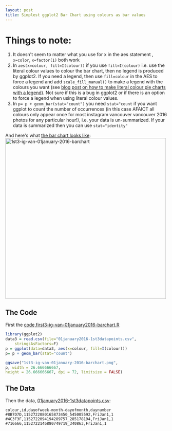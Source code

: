 ```yaml
---
layout: post
title: Simplest ggplot2 Bar Chart using colours as bar values
---
```

# Things to note:

1. It doesn't seem to matter what you use for x in the aes statement , ```x=color```, ```x=factor(1)``` both work
2. In ```aes(x=colour, fill=I(colour))``` if you use ```fill=I(colour)``` i.e. use the literal colour values to colour the bar chart, then no legend is produced by ggplot2. If you need a legend, then use ```fill=colour``` in the AES to force a legend and add ```scale_fill_manual()``` to make a legend with the colours you want (see [blog post on how to make literal colour pie charts with a legend](http://rolandtanglao.com/2016/07/31/p3-simplest-ggplot2-pie-chart-with-colors-as-bar-values-and-a-legend/)). Not sure if this is a bug in ggplot2 or if there is an option to force a legend when using literal colour values.
3. In ```p= p + geom_bar(stat="count")``` you need ```stat="count``` if you want ggplot to count the number of occurrences (in this case AFAICT all colours only appear once for most instagram vancouver vancouver 2016 photos for any particular hour!), i.e. your data is un-summarized. If your data is summarized then you can use ```stat="identity"```

And here's what [the bar chart  looks like](https://github.com/rtanglao/2016-r-rtgram/blob/master/1st3-ig-van-01january-2016-barchart.png):
<a data-flickr-embed="true"  href="https://www.flickr.com/photos/roland/28582924752/" title="1st3-ig-van-01january-2016-barchart"><img src="https://c1.staticflickr.com/9/8155/28582924752_bf6a00f95e.jpg" width="500" height="500" alt="1st3-ig-van-01january-2016-barchart"></a><script async src="//embedr.flickr.com/assets/client-code.js" charset="utf-8"></script>

## The Code

First the [code,first3-ig-van-01january2016-barchart.R](https://github.com/rtanglao/2016-r-rtgram/blob/master/first3-ig-van-01january2016-barchart.R)

```R
library(ggplot2)
data3 = read.csv(file="01january2016-1st3datapoints.csv", 
    stringsAsFactors=F)
p = ggplot(data=data3, aes(x=colour, fill=I(colour)))
p= p + geom_bar(stat="count")

ggsave("1st3-ig-van-01january-2016-barchart.png", 
p, width = 26.666666667, 
height = 26.666666667, dpi = 72, limitsize = FALSE)
```

## The Data

Then the data, [01january2016-1st3datapoints.csv](https://github.com/rtanglao/2016-r-rtgram/blob/master/01january2016-1st3datapoints.csv):

```csv
colour,id,dayofweek-month-dayofmonth,daynumber
#8B7D7D,1152722080165873450_545005592,FriJan1,1
#4C3F3F,1152722094194289757_285178194,FriJan1,1
#716666,1152722146880749719_340863,FriJan1,1
```